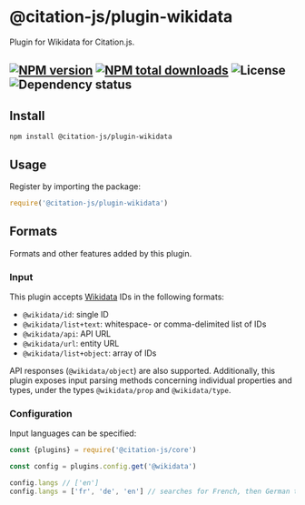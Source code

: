 # @citation-js/plugin-wikidata
Plugin for Wikidata for Citation.js.

[![NPM version](https://img.shields.io/npm/v/@citation-js/plugin-wikidata.svg)](https://npmjs.org/package/@citation-js/plugin-wikidata)
[![NPM total downloads](https://img.shields.io/npm/dt/@citation-js/plugin-wikidata.svg)](https://npmcharts.com/compare/@citation-js%2Fplugin-wikidata?minimal=true)
![License](https://img.shields.io/npm/l/@citation-js/plugin-wikidata.svg)
![Dependency status](https://img.shields.io/librariesio/release/npm/@citation-js/plugin-wikidata)
---

## Install

    npm install @citation-js/plugin-wikidata

## Usage

Register by importing the package:

```js
require('@citation-js/plugin-wikidata')
```

## Formats

Formats and other features added by this plugin.

### Input

This plugin accepts [Wikidata](https://wikidata.org) IDs in the following formats:

  * `@wikidata/id`: single ID
  * `@wikidata/list+text`: whitespace- or comma-delimited list of IDs
  * `@wikidata/api`: API URL
  * `@wikidata/url`: entity URL
  * `@wikidata/list+object`: array of IDs

API responses (`@wikidata/object`) are also supported. Additionally, this plugin exposes input parsing methods concerning individual properties and types, under the types `@wikidata/prop` and `@wikidata/type`.

### Configuration

Input languages can be specified:

```js
const {plugins} = require('@citation-js/core')

const config = plugins.config.get('@wikidata')

config.langs // ['en']
config.langs = ['fr', 'de', 'en'] // searches for French, then German then English labels
```
